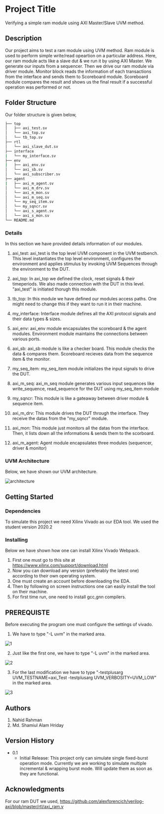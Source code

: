 # Project Title

Verifying a simple ram module using AXI Master/Slave UVM method. 

## Description

Our project aims to test a ram module using UVM method. Ram module is used to perform simple write/read opeartion on a particular address. Here, our ram module acts like a slave dut & we run it by using AXI Master. We generate our inputs from a sequencer. Then we drive our ram module via driver module. Monitor block reads the information of each transactions from the interface and sends them to Scoreboard module. Scoreboard module compares the result and shows us the final result if a successful operation was performed or not.

## Folder Structure

Our folder structure is given below,
```bash
├── top
│   ├── axi_test.sv 
│   └── axi_top.sv
│   └── tb_top.sv
├── rtl
│   └── axi_slave_dut.sv
├── interface
|   └── my_interface.sv
├── env
|   ├── axi_env.sv
│   └── axi_sb.sv
│   └── axi_subscriber.sv
├── agent
|   ├── axi_m_agent.sv
│   └── axi_m_drv.sv
│   └── axi_m_mon.sv
│   └── axi_m_seq.sv
│   └── my_seq_item.sv
│   └── my_sqncr.sv
│   └── axi_s_agent.sv
│   └── axi_s_mon.sv
└── README.md
```

### Details

In this section we have provided details information of our modules.

1) axi_test: axi_test is the top level UVM component in the UVM testbench. This level instantiates the top level environment, configures the environment and 
              applies stimulus by invoking UVM Sequences through the environment to the DUT.
              
2) axi_top: In axi_top we defined the clock, reset signals & their timeperiods. We also made connection with the DUT in this level. "axi_test" is initiated      thorugh this module.
            
3) tb_top: In this module we have defined our modules access paths. One might need to change this if they want to run it in their machine.

4) my_interface: Interface module defines all the AXI protocol signals and their data types & sizes.
 
5) axi_env: axi_env module encapsulates the scoreboard & the agent modules. Environment module maintains the connections between various ports. 

6) axi_sb: axi_sb module is like a checker board. This module checks the data & compares them. Scoreboard recieves data from the sequence item & the monitor.
 
7) my_seq_item: my_seq_item module initializes the input signals to drive the DUT. 
 
8) axi_m_seq: axi_m_seq module generates various input sequences like write_sequence, read_sequence for the DUT using my_seq_item module
 
9) my_sqncr: This module is like a gateaway between driver module & sequence item. 
 
10) axi_m_drv: This module drives the DUT through the interface. They receive the datas from the "my_sqncr" module.
 
11) axi_mon: This module just monitors all the datas from the interface. Then, it lists down all the informations & sends them to the scorboard.
 
12) axi_m_agent: Agent module encapsulates three modules (sequencer, driver & monitor)
 

### UVM Architecture

Below, we have shown our UVM architecture.

![architecture](https://user-images.githubusercontent.com/89468502/145974227-5c536386-ab83-4d9e-9d69-5a1b459623fa.png)


## Getting Started


### Dependencies

To simulate this project we need Xilinx Vivado as our EDA tool. We used the student version 2020.2
 

### Installing

Below we have shown how one can install Xilinx Vivado Webpack. 

1) First one must go to this site at https://www.xilinx.com/support/download.html
2) Now you can download any version (preferably the latest one) according to their own operating system.
3) One must create an account before downloading the EDA.
4) Then by following on screen instructions one can easily install the tool on their machine.
5) For first time run, one need to install gcc,gnn compilers. 


## PREREQUISTE

Before executing the program one must configure the settings of vivado. 

1) We have to type "-L uvm" in the marked area. 

![1](https://user-images.githubusercontent.com/89468502/145795314-a5dae749-bc8d-4f48-98cf-19876e283dda.png)

2) Just like the first one, we have to type "-L uvm" in the marked area.

![2](https://user-images.githubusercontent.com/89468502/145795342-c97461f6-3c38-4ae9-a423-ae2187d64d4f.png)

3) For the last modification we have to type "-testplusarg UVM_TESTNAME=axi_Test -testplusarg UVM_VERBOSITY=UVM_LOW" in the marked area.

![3](https://user-images.githubusercontent.com/89468502/145795363-a403a57e-791c-4ede-8497-cd0cb274bcf1.png)


## Authors

1) Nahid Rahman
2) Md. Shamiul Alam Hriday

## Version History

* 0.1
    * Initial Release: This project only can simulate single fixed-burst operation mode. Currently we are working to simulate multiple incremental & wrapping           burst mode. Will update them as soon as they are functional.   

## Acknowledgments

For our ram DUT we used, https://github.com/alexforencich/verilog-axi/blob/master/rtl/axi_ram.v


